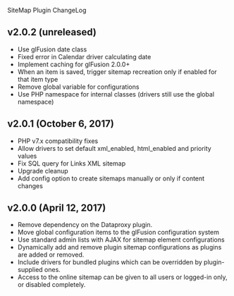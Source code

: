 SiteMap Plugin ChangeLog

## v2.0.2 (unreleased)
  - Use glFusion date class
  - Fixed error in Calendar driver calculating date
  - Implement caching for glFusion 2.0.0+
  - When an item is saved, trigger sitemap recreation only if enabled for that item type
  - Remove global variable for configurations
  - Use PHP namespace for internal classes (drivers still use the global namespace)

## v2.0.1 (October 6, 2017)
  - PHP v7.x compatibility fixes
  - Allow drivers to set default xml_enabled, html_enabled and priority values
  - Fix SQL query for Links XML sitemap
  - Upgrade cleanup
  - Add config option to create sitemaps manually or only if content changes

## v2.0.0 (April 12, 2017)
  - Remove dependency on the Dataproxy plugin.
  - Move global configuration items to the glFusion configuration system
  - Use standard admin lists with AJAX for sitemap element configurations
  - Dynamically add and remove plugin sitemap configurations as plugins are added or removed.
  - Include drivers for bundled plugins which can be overridden by plugin-supplied ones.
  - Access to the online sitemap can be given to all users or logged-in only, or disabled completely.
